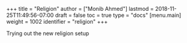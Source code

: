 +++
title = "Religion"
author = ["Monib Ahmed"]
lastmod = 2018-11-25T11:49:56-07:00
draft = false
toc = true
type = "docs"
[menu.main]
  weight = 1002
  identifier = "religion"
+++

Trying out the new religion setup
